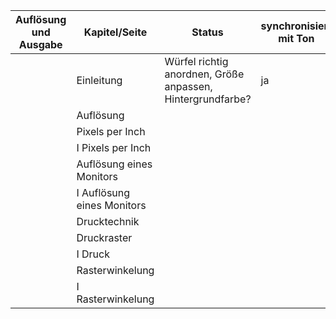 
|Auflösung und Ausgabe   |Kapitel/Seite   |Status   |synchronisiert mit Ton |
|---|---|---|---|
|   |Einleitung   |Würfel richtig anordnen, Größe anpassen, Hintergrundfarbe?      |  ja |
|   |Auflösung   |      |   |
|   |Pixels per Inch   |      |   |
|   |I Pixels per Inch   |      |   |
|   |Auflösung eines Monitors   |      |   |
|   |I Auflösung eines Monitors   |      |   |
|   |Drucktechnik   |      |   |
|   |Druckraster   |      |   |
|   |I Druck   |      |   |
|   |Rasterwinkelung   |      |   |
|   |I Rasterwinkelung   |      |   |
